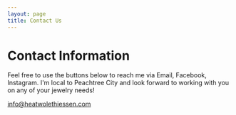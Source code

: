 ```yaml
---
layout: page
title: Contact Us
---
```


# Contact Information

Feel free to use the buttons below to reach me via Email, Facebook, Instagram. I'm local to Peachtree City and look forward to working with you on any of your jewelry needs!

[info@heatwolethiessen.com](mailto:info@heatwolethiessen.com)
